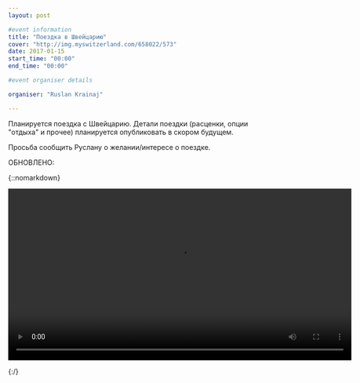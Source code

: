 ```yaml
---
layout: post

#event information
title: "Поездка в Швейцарию"
cover: "http://img.myswitzerland.com/658022/573"
date: 2017-01-15
start_time: "00:00"
end_time: "00:00"

#event organiser details

organiser: "Ruslan Krainaj"

---
```


Планируется поездка с Швейцарию. Детали поездки (расценки, опции "отдыха" и прочее) планируется опубликовать в скором будущем. 

Просьба сообщить Руслану о желании/интересе о поездке.

ОБНОВЛЕНО:

{::nomarkdown}

<video width="700" controls Autoplay=autoplay>
  <source src="/images/2017-02-01-switzerland.mp4" type="video/mp4">
</video>

{:/}
